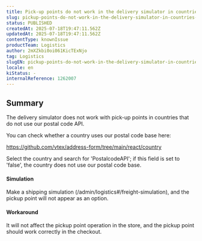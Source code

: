 ```yaml
---
title: Pick-up points do not work in the delivery simulator in countries that do not use our postal code API
slug: pickup-points-do-not-work-in-the-delivery-simulator-in-countries-that-do-not-use-our-postal-code-api
status: PUBLISHED
createdAt: 2025-07-18T19:47:11.562Z
updatedAt: 2025-07-18T19:47:11.562Z
contentType: knownIssue
productTeam: Logistics
author: 2mXZkbi0oi061KicTExNjo
tag: Logistics
slugEN: pickup-points-do-not-work-in-the-delivery-simulator-in-countries-that-do-not-use-our-postal-code-api
locale: en
kiStatus: -
internalReference: 1262007
---
```


## Summary


The delivery simulator does not work with pick-up points in countries that do not use our postal code API.

You can check whether a country uses our postal code base here:

https://github.com/vtex/address-form/tree/main/react/country

Select the country and search for 'PostalcodeAPI'; if this field is set to 'false', the country does not use our postal code base.


#### Simulation



Make a shipping simulation (/admin/logistics#/freight-simulation), and the pickup point will not appear as an option.


#### Workaround


It will not affect the pickup point operation in the store, and the pickup point should work correctly in the checkout.


